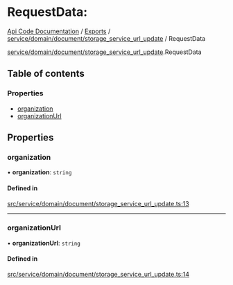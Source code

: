 # RequestData: 
 
[Api Code Documentation](../README.md) / [Exports](../modules.md) / [service/domain/document/storage\_service\_url\_update](../modules/service_domain_document_storage_service_url_update.md) / RequestData

[service/domain/document/storage\_service\_url\_update](../modules/service_domain_document_storage_service_url_update.md).RequestData

## Table of contents

### Properties

- [organization](service_domain_document_storage_service_url_update.RequestData.md#organization)
- [organizationUrl](service_domain_document_storage_service_url_update.RequestData.md#organizationurl)

## Properties

### organization

• **organization**: `string`

#### Defined in

[src/service/domain/document/storage_service_url_update.ts:13](https://github.com/openkfw/TruBudget/blob/90402cb/api/src/service/domain/document/storage_service_url_update.ts#L13)

___

### organizationUrl

• **organizationUrl**: `string`

#### Defined in

[src/service/domain/document/storage_service_url_update.ts:14](https://github.com/openkfw/TruBudget/blob/90402cb/api/src/service/domain/document/storage_service_url_update.ts#L14)
